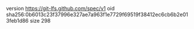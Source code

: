 version https://git-lfs.github.com/spec/v1
oid sha256:0b6013c23f37996e327ae7a963f1e7729f69519f38412ec6cb6b2e013feb1d86
size 298
